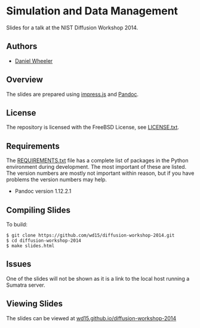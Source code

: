 # Simulation and Data Management

Slides for a talk at the NIST Diffusion Workshop 2014.

## Authors

 * [Daniel Wheeler](http://wd15.github.io/about.html)

## Overview

The slides are prepared using
[impress.js](https://github.com/bartaz/impress.js/) and
[Pandoc](http://johnmacfarlane.net/pandoc/).

## License

The repository is licensed with the FreeBSD License, see
[LICENSE.txt](LICENSE.txt).

## Requirements

The [REQUIREMENTS.txt](REQUIREMENTS.txt) file has a complete list of
packages in the Python environment during development. The most
important of these are listed. The version numbers are mostly not
important within reason, but if you have problems the version numbers
may help.

  * Pandoc version 1.12.2.1
 
## Compiling Slides

To build:
 
    $ git clone https://github.com/wd15/diffusion-workshop-2014.git
    $ cd diffusion-workshop-2014
    $ make slides.html

## Issues

One of the slides will not be shown as it is a link to the local host
running a Sumatra server.

## Viewing Slides

The slides can be viewed at
[wd15.github.io/diffusion-workshop-2014](http://wd15.github.io/diffusion-workshop-2014)



